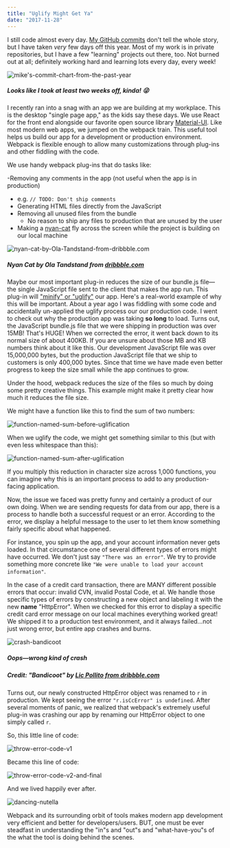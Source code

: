 ```yaml
---
title: "Uglify Might Get Ya"
date: "2017-11-28"
---
```


I still code almost every day. [My GitHub commits](https://github.com/m2mathew) don't tell the whole story, but I have taken _very_ few days off this year. Most of my work is in private repositories, but I have a few "learning" projects out there, too. Not burned out at all; definitely working hard and learning lots every day, every week!

![mike's-commit-chart-from-the-past-year](https://res.cloudinary.com/drumsensei/image/upload/v1517119461/github-commits-2017_i7zxep.png)

##### Looks like I took at least two weeks off, kinda! 😜

I recently ran into a snag with an app we are building at my workplace. This is the desktop "single page app," as the kids say these days. We use React for the front end alongside our favorite open source library [Material-UI](https://www.material-ui.com). Like most modern web apps, we jumped on the webpack train. This useful tool helps us build our app for a development or production environment. Webpack is flexible enough to allow many customizations through plug-ins and other fiddling with the code.

We use handy webpack plug-ins that do tasks like:

-Removing any comments in the app (not useful when the app is in production)

* e.g. `// TODO: Don't ship comments`
* Generating HTML files directly from the JavaScript
* Removing all unused files from the bundle
  * No reason to ship any files to production that are unused by the user
* Making a [nyan-cat](https://www.youtube.com/watch?v=QH2-TGUlwu4&t=46s) fly across the screen while the project is building on our local machine

![nyan-cat-by-Ola-Tandstand-from-dribbble.com](https://res.cloudinary.com/drumsensei/image/upload/v1517119656/catdribblegif2_bbmyfe.gif)

##### Nyan Cat by Ola Tandstand from [dribbble.com](https://dribbble.com)

Maybe our most important plug-in reduces the size of our bundle.js file—the single JavaScript file sent to the client that makes the app run. This plug-in will ["minify" or "uglify"](https://davidwalsh.name/compress-uglify) our app. Here's a real-world example of why this will be important. About a year ago I was fiddling with some code and accidentally un-applied the uglify process our our production code. I went to check out why the production app was taking **so long** to load. Turns out, the JavaScript bundle.js file that we were shipping in production was over 15MB! That's HUGE! When we corrected the error, it went back down to its normal size of about 400KB. If you are unsure about those MB and KB numbers think about it like this. Our development JavaScript file was over 15,000,000 bytes, but the production JavaScript file that we ship to customers is only 400,000 bytes. Since that time we have made even better progress to keep the size small while the app continues to grow.

Under the hood, webpack reduces the size of the files so much by doing some pretty creative things. This example might make it pretty clear how much it reduces the file size.

We might have a function like this to find the sum of two numbers:

![function-named-sum-before-uglification](https://res.cloudinary.com/drumsensei/image/upload/v1517119999/uglify-code-1_jkbsnm.png)

When we uglify the code, we might get something similar to this (but with even less whitespace than this):

![function-named-sum-after-uglification](https://res.cloudinary.com/drumsensei/image/upload/v1517119775/uglify-code-2_qne0qq.jpg)

If you multiply this reduction in character size across 1,000 functions, you can imagine why this is an important process to add to any production-facing application.

Now, the issue we faced was pretty funny and certainly a product of our own doing. When we are sending requests for data from our app, there is a process to handle both a successful request or an error. According to the error, we display a helpful message to the user to let them know something fairly specific about what happened.

For instance, you spin up the app, and your account information never gets loaded. In that circumstance one of several different types of errors might have occurred. We don't just say `"There was an error"`. We try to provide something more concrete like `"We were unable to load your account information"`.

In the case of a credit card transaction, there are MANY different possible errors that occur: invalid CVN, invalid Postal Code, et al. We handle those specific types of errors by constructing a new object and labeling it with the new **name** "HttpError". When we checked for this error to display a specific credit card error message on our local machines everything worked great! We shipped it to a production test environment, and it always failed…not just wrong error, but entire app crashes and burns.

![crash-bandicoot](https://res.cloudinary.com/drumsensei/image/upload/v1517121162/crash-bandicoot-dribbble_kn2q8z.jpg)

##### Oops—wrong kind of crash

##### Credit: "Bandicoot" by [Lic Pollito from dribbble.com](https://dribbble.com/licpollito)

Turns out, our newly constructed HttpError object was renamed to `r` in production. We kept seeing the error `"r.isCcError" is undefined`. After several moments of panic, we realized that webpack's extremely useful plug-in was crashing our app by renaming our HttpError object to one simply called `r`.

So, this little line of code:

![throw-error-code-v1](https://res.cloudinary.com/drumsensei/image/upload/v1517121169/uglify-code-3_pvh30c.jpg)

Became this line of code:

![throw-error-code-v2-and-final](https://res.cloudinary.com/drumsensei/image/upload/v1517121172/uglify-code-4_jekmpw.jpg)

And we lived happily ever after.

![dancing-nutella](https://res.cloudinary.com/drumsensei/image/upload/v1517121179/dancing_nutella_ejrihe.gif)

Webpack and its surrounding orbit of tools makes modern app development very efficient and better for developers/users. BUT, one must be ever steadfast in understanding the "in"s and "out"s and "what-have-you"s of the what the tool is doing behind the scenes.
